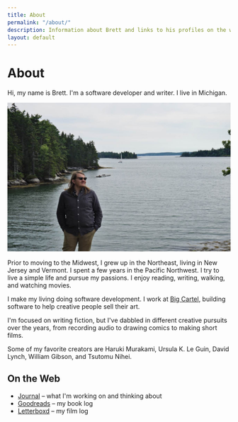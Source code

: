 ```yaml
---
title: About
permalink: "/about/"
description: Information about Brett and links to his profiles on the web.
layout: default
---
```


# About

<p class='intro'>
Hi, my name is Brett. I'm a software developer and writer. I live in Michigan.
</p>

![Photo of Brett](/img/brett_about.jpg)

Prior to moving to the Midwest, I grew up in the Northeast,
living in New Jersey and Vermont. I spent a few years in the Pacific
Northwest. I try to live a simple life and pursue my passions. I enjoy reading,
writing, walking, and watching movies.

I make my living doing software development. I work at [Big
Cartel](https://www.bigcartel.com), building software to help creative
people sell their art.

I'm focused on writing fiction, but I've dabbled in different creative
pursuits over the years, from recording audio to drawing comics to making short
films.

Some of my favorite creators are Haruki Murakami, Ursula K. Le Guin, David
Lynch, William Gibson, and Tsutomu Nihei.

## On the Web

- [Journal](https://journal.brettchalupa.com) &ndash; what I'm working on and thinking about
- [Goodreads](https://www.goodreads.com/user/show/25307704-brett-chalupa) &ndash; my book log
- [Letterboxd](https://letterboxd.com/brettchalupa/) &ndash; my film log
